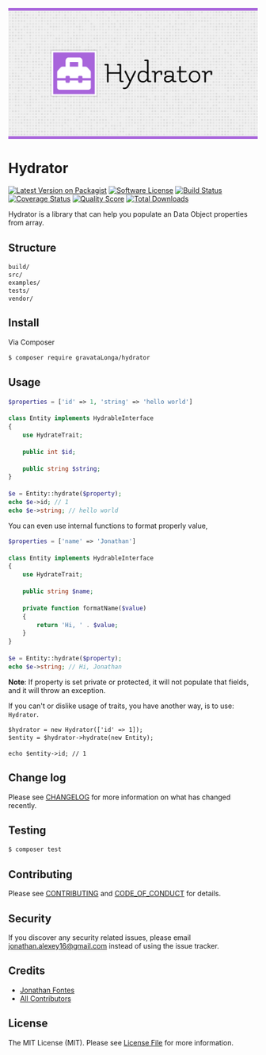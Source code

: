 ![Hydrator](Hydrator.jpg)  

# Hydrator


[![Latest Version on Packagist][ico-version]][link-packagist]
[![Software License][ico-license]](LICENSE.md)
[![Build Status][ico-travis]][link-travis]
[![Coverage Status][ico-scrutinizer]][link-scrutinizer]
[![Quality Score][ico-code-quality]][link-code-quality]
[![Total Downloads][ico-downloads]][link-downloads]

Hydrator is a library that can help you populate an Data Object properties from array.  

## Structure

```     
build/
src/
examples/
tests/
vendor/
```

## Install

Via Composer

``` bash
$ composer require gravataLonga/hydrator
```

## Usage

``` php
$properties = ['id' => 1, 'string' => 'hello world']

class Entity implements HydrableInterface
{
    use HydrateTrait;
    
    public int $id;
    
    public string $string;
}

$e = Entity::hydrate($property);
echo $e->id; // 1
echo $e->string; // hello world
```  

You can even use internal functions to format properly value,  

``` php
$properties = ['name' => 'Jonathan']

class Entity implements HydrableInterface
{
    use HydrateTrait;
    
    public string $name;
    
    private function formatName($value)
    {
        return 'Hi, ' . $value;
    }
}

$e = Entity::hydrate($property);
echo $e->string; // Hi, Jonathan  
```

**Note**: If property is set private or protected, it will not populate that fields, and it will
throw an exception.  


If you can't or dislike usage of traits, you have another way, is to use: `Hydrator`.  

```
$hydrator = new Hydrator(['id' => 1]);
$entity = $hydrator->hydrate(new Entity);

echo $entity->id; // 1
```

## Change log

Please see [CHANGELOG](CHANGELOG.md) for more information on what has changed recently.

## Testing

``` bash
$ composer test
```

## Contributing

Please see [CONTRIBUTING](.github/CONTRIBUTING.md) and [CODE_OF_CONDUCT](CODE_OF_CONDUCT.md) for details.

## Security

If you discover any security related issues, please email jonathan.alexey16@gmail.com instead of using the issue tracker.

## Credits

- [Jonathan Fontes][link-author]
- [All Contributors][link-contributors]

## License

The MIT License (MIT). Please see [License File](LICENSE.md) for more information.

[ico-version]: https://img.shields.io/packagist/v/gravataLonga/hydrator.svg?style=flat-square
[ico-license]: https://img.shields.io/badge/license-MIT-brightgreen.svg?style=flat-square
[ico-travis]: https://img.shields.io/travis/gravataLonga/hydrator/master.svg?style=flat-square
[ico-scrutinizer]: https://img.shields.io/scrutinizer/coverage/g/gravataLonga/hydrator.svg?style=flat-square
[ico-code-quality]: https://img.shields.io/scrutinizer/g/gravataLonga/hydrator.svg?style=flat-square
[ico-downloads]: https://img.shields.io/packagist/dt/gravataLonga/hydrator.svg?style=flat-square

[link-packagist]: https://packagist.org/packages/gravataLonga/hydrator
[link-travis]: https://travis-ci.org/gravataLonga/hydrator
[link-scrutinizer]: https://scrutinizer-ci.com/g/gravataLonga/hydrator/code-structure
[link-code-quality]: https://scrutinizer-ci.com/g/gravataLonga/hydrator
[link-downloads]: https://packagist.org/packages/gravataLonga/hydrator
[link-author]: https://github.com/gravataLonga
[link-contributors]: ../../contributors
